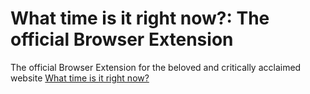# What time is it right now?: The official Browser Extension

The official Browser Extension for the beloved and critically acclaimed website
[What time is it right now?](https://schollsebastian.com/whattimeisitrightnow)

